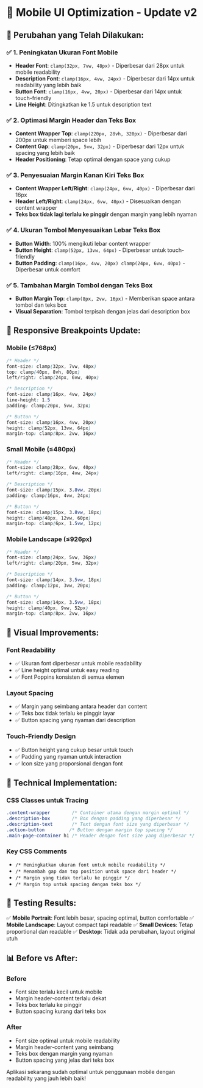 # 📱 Mobile UI Optimization - Update v2

## 🎯 **Perubahan yang Telah Dilakukan:**

### ✅ **1. Peningkatan Ukuran Font Mobile**
- **Header Font**: `clamp(32px, 7vw, 48px)` - Diperbesar dari 28px untuk mobile readability
- **Description Font**: `clamp(16px, 4vw, 24px)` - Diperbesar dari 14px untuk readability yang lebih baik  
- **Button Font**: `clamp(16px, 4vw, 20px)` - Diperbesar dari 14px untuk touch-friendly
- **Line Height**: Ditingkatkan ke 1.5 untuk description text

### ✅ **2. Optimasi Margin Header dan Teks Box**
- **Content Wrapper Top**: `clamp(220px, 28vh, 320px)` - Diperbesar dari 200px untuk memberi space lebih
- **Content Gap**: `clamp(20px, 5vw, 32px)` - Diperbesar dari 12px untuk spacing yang lebih baik
- **Header Positioning**: Tetap optimal dengan space yang cukup

### ✅ **3. Penyesuaian Margin Kanan Kiri Teks Box**
- **Content Wrapper Left/Right**: `clamp(24px, 6vw, 40px)` - Diperbesar dari 16px
- **Header Left/Right**: `clamp(24px, 6vw, 40px)` - Disesuaikan dengan content wrapper
- **Teks box tidak lagi terlalu ke pinggir** dengan margin yang lebih nyaman

### ✅ **4. Ukuran Tombol Menyesuaikan Lebar Teks Box**
- **Button Width**: 100% mengikuti lebar content wrapper
- **Button Height**: `clamp(52px, 13vw, 64px)` - Diperbesar untuk touch-friendly
- **Button Padding**: `clamp(16px, 4vw, 20px) clamp(24px, 6vw, 40px)` - Diperbesar untuk comfort

### ✅ **5. Tambahan Margin Tombol dengan Teks Box**
- **Button Margin Top**: `clamp(8px, 2vw, 16px)` - Memberikan space antara tombol dan teks box
- **Visual Separation**: Tombol terpisah dengan jelas dari description box

## 📱 **Responsive Breakpoints Update:**

### **Mobile (≤768px)**
```css
/* Header */
font-size: clamp(32px, 7vw, 48px)
top: clamp(40px, 8vh, 80px)
left/right: clamp(24px, 6vw, 40px)

/* Description */
font-size: clamp(16px, 4vw, 24px)
line-height: 1.5
padding: clamp(20px, 5vw, 32px)

/* Button */
font-size: clamp(16px, 4vw, 20px)
height: clamp(52px, 13vw, 64px)
margin-top: clamp(8px, 2vw, 16px)
```

### **Small Mobile (≤480px)**
```css
/* Header */
font-size: clamp(28px, 6vw, 40px)
left/right: clamp(16px, 4vw, 24px)

/* Description */  
font-size: clamp(15px, 3.8vw, 20px)
padding: clamp(16px, 4vw, 24px)

/* Button */
font-size: clamp(15px, 3.8vw, 18px)
height: clamp(48px, 12vw, 60px)
margin-top: clamp(6px, 1.5vw, 12px)
```

### **Mobile Landscape (≤926px)**
```css
/* Header */
font-size: clamp(24px, 5vw, 36px)
left/right: clamp(20px, 5vw, 32px)

/* Description */
font-size: clamp(14px, 3.5vw, 18px)
padding: clamp(12px, 3vw, 20px)

/* Button */
font-size: clamp(14px, 3.5vw, 18px)
height: clamp(40px, 9vw, 52px)
margin-top: clamp(8px, 2vw, 16px)
```

## 🎨 **Visual Improvements:**

### **Font Readability**
- ✅ Ukuran font diperbesar untuk mobile readability
- ✅ Line height optimal untuk easy reading
- ✅ Font Poppins konsisten di semua elemen

### **Layout Spacing**
- ✅ Margin yang seimbang antara header dan content
- ✅ Teks box tidak terlalu ke pinggir layar
- ✅ Button spacing yang nyaman dari description

### **Touch-Friendly Design**
- ✅ Button height yang cukup besar untuk touch
- ✅ Padding yang nyaman untuk interaction
- ✅ Icon size yang proporsional dengan font

## 🔧 **Technical Implementation:**

### **CSS Classes untuk Tracing**
```css
.content-wrapper        /* Container utama dengan margin optimal */
.description-box        /* Box dengan padding yang diperbesar */
.description-text       /* Text dengan font size yang diperbesar */
.action-button         /* Button dengan margin top spacing */
.main-page-container h1 /* Header dengan font size yang diperbesar */
```

### **Key CSS Comments**
- `/* Meningkatkan ukuran font untuk mobile readability */`
- `/* Menambah gap dan top position untuk space dari header */`
- `/* Margin yang tidak terlalu ke pinggir */`
- `/* Margin top untuk spacing dengan teks box */`

## 🚀 **Testing Results:**

✅ **Mobile Portrait**: Font lebih besar, spacing optimal, button comfortable
✅ **Mobile Landscape**: Layout compact tapi readable
✅ **Small Devices**: Tetap proportional dan readable
✅ **Desktop**: Tidak ada perubahan, layout original utuh

## 📊 **Before vs After:**

### **Before**
- Font size terlalu kecil untuk mobile
- Margin header-content terlalu dekat
- Teks box terlalu ke pinggir
- Button spacing kurang dari teks box

### **After**
- Font size optimal untuk mobile readability
- Margin header-content yang seimbang
- Teks box dengan margin yang nyaman
- Button spacing yang jelas dari teks box

Aplikasi sekarang sudah optimal untuk penggunaan mobile dengan readability yang jauh lebih baik!
